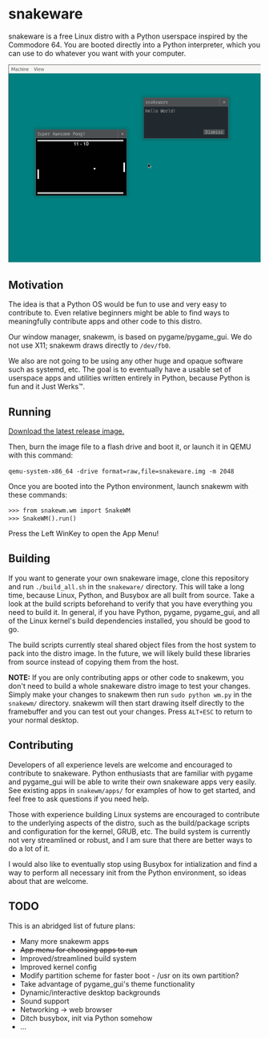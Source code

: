 # snakeware
snakeware is a free Linux distro with a Python userspace inspired by the Commodore 64. You are booted directly into a
Python interpreter, which you can use to do whatever you want with your computer.

![snakeware/snakewm running in QEMU](screenshot.png)

## Motivation
The idea is that a Python OS would be fun to use and very easy to contribute to. Even relative beginners might be able
to find ways to meaningfully contribute apps and other code to this distro.

Our window manager, snakewm, is based on pygame/pygame_gui. We do not use X11; snakewm draws directly to `/dev/fb0`.

We also are not going to be using any other huge and opaque software such as systemd, etc. The goal is to eventually
have a usable set of userspace apps and utilities written entirely in Python, because Python is fun and it Just Werks™.

## Running
[Download the latest release image.](https://github.com/joshiemoore/snakeware/releases)

Then, burn the image file to a flash drive and boot it, or launch it in QEMU with this command:

`qemu-system-x86_64 -drive format=raw,file=snakeware.img -m 2048`

Once you are booted into the Python environment, launch snakewm with these commands:
```
>>> from snakewm.wm import SnakeWM
>>> SnakeWM().run()
```

Press the Left WinKey to open the App Menu!

## Building
If you want to generate your own snakeware image, clone this repository and run `./build_all.sh` in the `snakeware/`
directory. This will take a long time, because Linux, Python, and Busybox are all built from source. Take a look
at the build scripts beforehand to verify that you have everything you need to build it. In general, if you have
Python, pygame, pygame_gui, and all of the Linux kernel's build dependencies installed, you should be good to go.

The build scripts currently steal shared object files from the host system to pack into the distro image. In the future,
we will likely build these libraries from source instead of copying them from the host.

**NOTE:** If you are only contributing apps or other code to snakewm, you don't need to build a whole snakeware distro 
image to test your changes. Simply make your changes to snakewm then run `sudo python wm.py` in the `snakewm/` 
directory. snakewm will then start drawing itself directly to the framebuffer and you can test out your changes. 
Press `ALT+ESC` to return to your normal desktop.

## Contributing
Developers of all experience levels are welcome and encouraged to contribute to snakeware. Python enthusiasts that are
familiar with pygame and pygame_gui will be able to write their own snakeware apps very easily. See existing apps
in `snakewm/apps/` for examples of how to get started, and feel free to ask questions if you need help.

Those with experience building Linux systems are encouraged to contribute to the underlying aspects of the distro,
such as the build/package scripts and configuration for the kernel, GRUB, etc. The build system is currently not
very streamlined or robust, and I am sure that there are better ways to do a lot of it.

I would also like to eventually stop using Busybox for intialization and find a way to perform all necessary init from
the Python environment, so ideas about that are welcome.

## TODO
This is an abridged list of future plans:

* Many more snakewm apps
* ~~App menu for choosing apps to run~~
* Improved/streamlined build system
* Improved kernel config
* Modify partition scheme for faster boot - /usr on its own partition?
* Take advantage of pygame_gui's theme functionality
* Dynamic/interactive desktop backgrounds
* Sound support
* Networking -> web browser
* Ditch busybox, init via Python somehow
* ...
